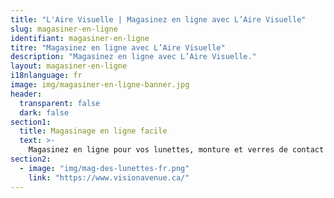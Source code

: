 ```yaml
---
title: "L'Aire Visuelle | Magasinez en ligne avec L’Aire Visuelle"
slug: magasiner-en-ligne
identifiant: magasiner-en-ligne
titre: "Magasinez en ligne avec L’Aire Visuelle"
description: "Magasinez en ligne avec L’Aire Visuelle."
layout: magasiner-en-ligne
i18nlanguage: fr
image: img/magasiner-en-ligne-banner.jpg
header:
  transparent: false
  dark: false
section1:
  title: Magasinage en ligne facile
  text: >-
    Magasinez en ligne pour vos lunettes, monture et verres de contact!
section2:
  - image: "img/mag-des-lunettes-fr.png"
    link: "https://www.visionavenue.ca/"
---
```

